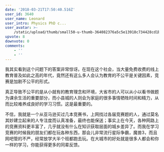 ```yaml
---
date: '2018-03-21T17:50:40.516Z'
user_id: 3640
user_name: Leonard
user_intro: Physics PhD c...
user_avatar: >-
    /static/upload/thumb/small50-u-thumb-364082376a5c5e13918c734428cd1b6496b81351859d.png
upvote: 8
downvote: 0
comments:
    - ''
    - ''
---
```


我其实看到这个问题下的答案非常惊讶。在现在这个社会，当大量免费收费的线上教育普及如此之高的年代，竟然还有这么多人会认为教育的不公平是关键因素，竞赛是加剧不公平的形式。

真正导致不公平的是从小就有的教育理念和环境，大省市的人可以从小以看书做题为课余生活的重要部分，而小县城的人则会为家庭的很多事情牺牲时间和精力，从而比较难养成良好的学习习惯。这是最重要的。

不信，我就是一个从亚马逊买过几本竞赛书，上网找过各届竞赛题的人，通过莫名其妙建立起来的人专注度而认真准备，最终也能保送；事实上在今天，各种网路上的竞赛资料更丰富了，几乎就没有什么在知识获取层面的城乡差异了。而我在学习竞赛的时候我的朋友们都在玩各种东西，那会儿非常流行星际争霸，魔兽3，而且网吧管的不严，经常放学大半个班都跑去玩。在大城市的好处就是很多人都会和你一样的学习，你能获得更多的同辈反馈。
